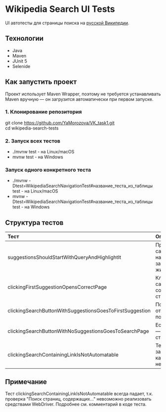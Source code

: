 # Wikipedia Search UI Tests

UI автотесты для страницы поиска на [русской Википедии](https://ru.wikipedia.org).

## Технологии

- Java
- Maven
- JUnit 5
- Selenide

## Как запустить проект

Проект использует Maven Wrapper, поэтому не требуется устанавливать Maven вручную — он загрузится автоматически при первом запуске.

### 1. Клонирование репозитория

git clone https://github.com/YaMorozova/VK_task1.git<br>
cd wikipedia-search-tests

### 2. Запуск всех тестов

- ./mvnw test   - на Linux/macOS
- mvnw test     - на Windows

### Запуск одного конкретного теста

- ./mvnw -Dtest=WikipediaSearchNavigationTest#название_теста_из_таблицы test   - на Linux/macOS
- mvnw -Dtest=WikipediaSearchNavigationTest#название_теста_из_таблицы test     - на Windows

## Структура тестов

| Тест |	Описание |
|:-----|:----------|
| suggestionsShouldStartWithQueryAndHighlightIt |	Проверка, что саджесты начинаются с запроса и выделены жирным |
| clickingFirstSuggestionOpensCorrectPage |	Клик по первому саджесту открывает соответствующую статью |
| clickingSearchButtonWithSuggestionsGoesToFirstSuggestion |	По кнопке поиска открывается первая подсказка |
| clickingSearchButtonWithNoSuggestionsGoesToSearchPage |	Если подсказок нет — переход на страницу поиска |
| clickingSearchContainingLinkIsNotAutomatable | Тест задокументирован как неавтоматизируемый |

## Примечание

Тест clickingSearchContainingLinkIsNotAutomatable всегда падает, т.к. проверка "Поиск страниц, содержащих..." невозможно реализовать средствами WebDriver. Подробнее см. комментарий в коде теста.
